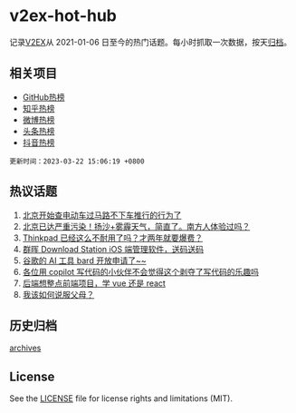 # v2ex-hot-hub

 记录[V2EX](https://www.v2ex.com/)从 2021-01-06 日至今的热门话题。每小时抓取一次数据，按天[归档](archives)。
 
 ## 相关项目

- [GitHub热榜](https://github.com/snaildev/github-hot-hub)
- [知乎热榜](https://github.com/snaildev/zhihu-hot-hub)
- [微博热榜](https://github.com/snaildev/weibo-hot-hub)
- [头条热榜](https://github.com/snaildev/toutiao-hot-hub)
- [抖音热榜](https://github.com/snaildev/douyin-hot-hub)


 `更新时间：2023-03-22 15:06:19 +0800`

## 热议话题

1. [北京开始查电动车过马路不下车推行的行为了](https://www.v2ex.com/t/926079)
1. [北京已达严重污染！扬沙+雾霾天气，简直了。南方人体验过吗？](https://www.v2ex.com/t/926060)
1. [Thinkpad 已经这么不耐用了吗？才两年就要爆费？](https://www.v2ex.com/t/926050)
1. [群晖 Download Station iOS 端管理软件，送码送码](https://www.v2ex.com/t/926004)
1. [谷歌的 AI 工具 bard 开放申请了~~](https://www.v2ex.com/t/926020)
1. [各位用 copilot 写代码的小伙伴不会觉得这个剥夺了写代码的乐趣吗](https://www.v2ex.com/t/926065)
1. [后端想整点前端项目，学 vue 还是 react](https://www.v2ex.com/t/926133)
1. [我该如何说服父母？](https://www.v2ex.com/t/926011)

## 历史归档

[archives](archives)

## License

See the [LICENSE](LICENSE) file for license rights and limitations (MIT).
